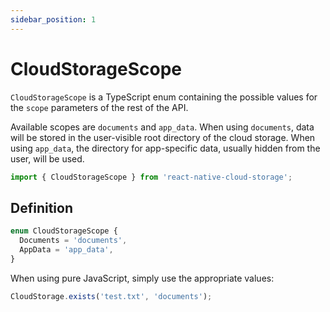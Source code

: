 ```yaml
---
sidebar_position: 1
---
```


# CloudStorageScope

`CloudStorageScope` is a TypeScript enum containing the possible values for the `scope` parameters of the rest of the API.

Available scopes are `documents` and `app_data`. When using `documents`, data will be stored in the user-visible root directory of the cloud storage. When using `app_data`, the directory for app-specific data, usually hidden from the user, will be used.

```ts
import { CloudStorageScope } from 'react-native-cloud-storage';
```

## Definition

```ts
enum CloudStorageScope {
  Documents = 'documents',
  AppData = 'app_data',
}
```

When using pure JavaScript, simply use the appropriate values:

```js
CloudStorage.exists('test.txt', 'documents');
```
